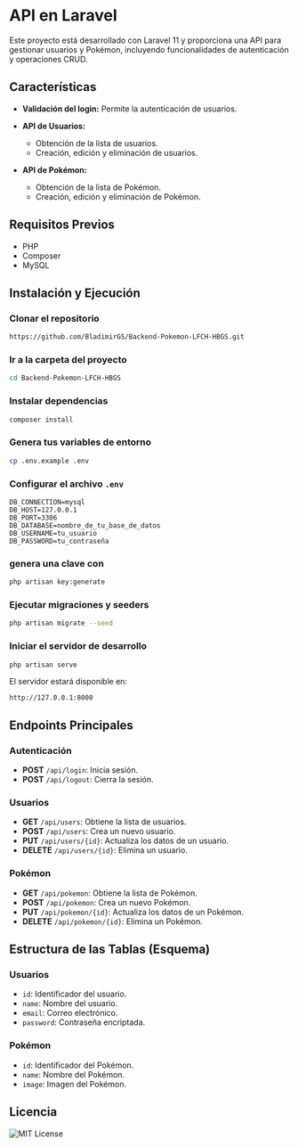 # API en Laravel
Este proyecto está desarrollado con Laravel 11 y proporciona una API para gestionar usuarios y Pokémon, incluyendo funcionalidades de autenticación y operaciones CRUD.

## Características

- **Validación del login:**
  Permite la autenticación de usuarios.

- **API de Usuarios:**
  - Obtención de la lista de usuarios.
  - Creación, edición y eliminación de usuarios.

- **API de Pokémon:**
  - Obtención de la lista de Pokémon.
  - Creación, edición y eliminación de Pokémon.

## Requisitos Previos
- PHP 
- Composer
- MySQL

## Instalación y Ejecución

### Clonar el repositorio
```bash
https://github.com/BladimirGS/Backend-Pokemon-LFCH-HBGS.git
```

### Ir a la carpeta del proyecto
```bash
cd Backend-Pokemon-LFCH-HBGS
```

### Instalar dependencias
```bash
composer install
```

### Genera tus variables de entorno
```bash
cp .env.example .env
```

### Configurar el archivo `.env`

```env
DB_CONNECTION=mysql
DB_HOST=127.0.0.1
DB_PORT=3306
DB_DATABASE=nombre_de_tu_base_de_datos
DB_USERNAME=tu_usuario
DB_PASSWORD=tu_contraseña
```

### genera una clave con
```bash
php artisan key:generate
```

### Ejecutar migraciones y seeders
```bash
php artisan migrate --seed
```

### Iniciar el servidor de desarrollo
```bash
php artisan serve
```
El servidor estará disponible en:
```
http://127.0.0.1:8000
```

## Endpoints Principales

### Autenticación
- **POST** `/api/login`: Inicia sesión.
- **POST** `/api/logout`: Cierra la sesión.

### Usuarios
- **GET** `/api/users`: Obtiene la lista de usuarios.
- **POST** `/api/users`: Crea un nuevo usuario.
- **PUT** `/api/users/{id}`: Actualiza los datos de un usuario.
- **DELETE** `/api/users/{id}`: Elimina un usuario.

### Pokémon
- **GET** `/api/pokemon`: Obtiene la lista de Pokémon.
- **POST** `/api/pokemon`: Crea un nuevo Pokémon.
- **PUT** `/api/pokemon/{id}`: Actualiza los datos de un Pokémon.
- **DELETE** `/api/pokemon/{id}`: Elimina un Pokémon.

## Estructura de las Tablas (Esquema)

### Usuarios
- `id`: Identificador del usuario.
- `name`: Nombre del usuario.
- `email`: Correo electrónico.
- `password`: Contraseña encriptada.

### Pokémon
- `id`: Identificador del Pokémon.
- `name`: Nombre del Pokémon.
- `image`: Imagen del Pokémon.

## Licencia
![MIT License](https://img.shields.io/badge/License-MIT-green.svg)

